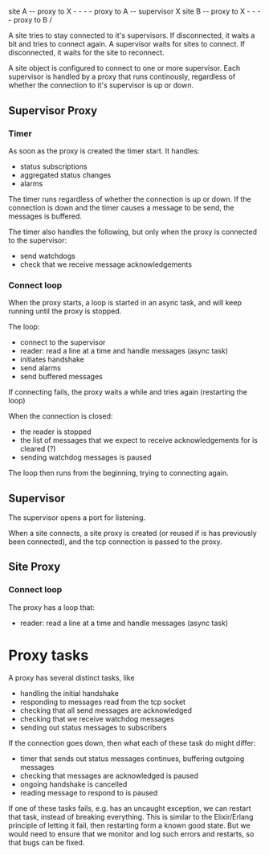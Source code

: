 # 

site A -- proxy to X - - - - proxy to A -- supervisor X
site B --	proxy to X - - - - proxy to B /


A site tries to stay connected to it's supervisors. If disconnected, it waits a bit and tries to connect again.
A supervisor waits for sites to connect. If disconnected, it waits for the site to reconnect.


A site object is configured to connect to one or more supervisor. Each supervisor is handled by a proxy that runs continously, regardless of whether the connection to it's supervisor is up or down.

## Supervisor Proxy
### Timer
As soon as the proxy is created the timer start. It handles:
- status subscriptions
- aggregated status changes
- alarms

The timer runs regardless of whether the connection is up or down. If the connection is down and the timer causes a message to be send, the messages is buffered.

The timer also handles the following, but only when the proxy is connected to the supervisor:

- send watchdogs
- check that we receive message acknowledgements

### Connect loop
When the proxy starts, a loop is started in an async task, and will keep running until the proxy is stopped.

The loop:
- connect to the supervisor
- reader: read a line at a time and handle messages (async task)
- initiates handshake
- send alarms
- send buffered messages

If connecting fails, the proxy waits a while and tries again (restarting the loop)

When the connection is closed:
- the reader is stopped
- the list of messages that we expect to receive acknowledgements for is cleared (?)
- sending watchdog messages is paused

The loop then runs from the beginning, trying to connecting again.



## Supervisor
The supervisor opens a port for listening.

When a site connects, a site proxy is created (or reused if is has previously been connected), and the tcp connection is passed to the proxy.


## Site Proxy
### Connect loop
The proxy has a loop that:
- reader: read a line at a time and handle messages (async task)


# Proxy tasks
A proxy has several distinct tasks, like
- handling the initial handshake
- responding to messages read from the tcp socket
- checking that all send messages are acknowledged
- checking that we receive watchdog messages
- sending out status messages to subscribers

If the connection goes down, then what each of these task do might differ:
- timer that sends out status messages continues, buffering outgoing messages
- checking that messages are acknowledged is paused
- ongoing handshake is cancelled
- reading message to respond to is paused

If one of these tasks fails, e.g. has an uncaught exception, we can restart that task, instead of breaking everything. This is similar to the Elixir/Erlang principle of letting it fail, then restarting form a known good state. But we would need to ensure that we monitor and log such errors and restarts, so that bugs can be fixed.

